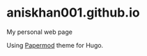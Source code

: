 aniskhan001.github.io
=====================

My personal web page

Using [Papermod](https://github.com/adityatelange/hugo-PaperMod) theme for Hugo.
